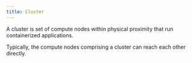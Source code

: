 ```yaml
---
title: Cluster
---
```

A cluster is set of compute nodes within physical proximity that run containerized
applications.

Typically, the compute nodes comprising a cluster can reach each other directly.
